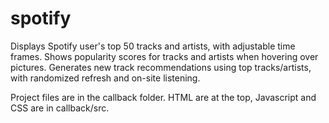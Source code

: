 # spotify
Displays Spotify user's top 50 tracks and artists, with adjustable time frames.
Shows popularity scores for tracks and artists when hovering over pictures.
Generates new track recommendations using top tracks/artists, with randomized refresh and on-site listening.

Project files are in the callback folder.
HTML are at the top, Javascript and CSS are in callback/src.
